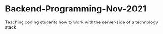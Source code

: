 # Backend-Programming-Nov-2021
Teaching coding students how to work with the  server-side of a technology stack
